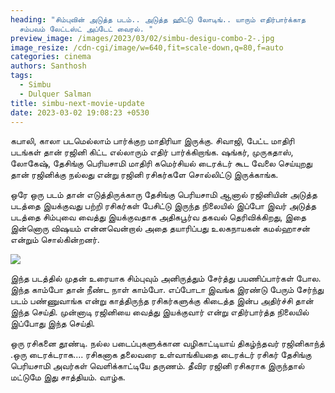 ```yaml
---
heading: "சிம்புவின் அடுத்த படம்.. அடுத்த ஹிட்டு லோடிங்.. யாரும் எதிர்பார்க்காத
  சம்பவம் லேட்டஸ்ட் அப்டேட் வைரல். "
preview_image: /images/2023/03/02/simbu-desigu-combo-2-.jpg
image_resize: /cdn-cgi/image/w=640,fit=scale-down,q=80,f=auto
categories: cinema
authors: Santhosh
tags:
  - Simbu
  - Dulquer Salman
title: simbu-next-movie-update
date: 2023-03-02 19:08:23 +0530
---
```

கபாலி, காலா படமெல்லாம் பார்க்குற மாதிரியா இருக்கு. சிவாஜி, பேட்ட மாதிரி படங்கள் தான் ரஜினி கிட்ட எல்லாரும் எதிர் பார்க்கிறாங்க. ஷங்கர், முருகதாஸ், லோகேஷ், தேசிங்கு பெரியசாமி மாதிரி கமெர்சியல் டைரக்டர் கூட வேலை செய்யுறது தான் ரஜினிக்கு நல்லது என்று ரஜினி ரசிகர்களே சொல்லிட்டு இருக்காங்க.

ஒரே ஒரு படம் தான் எடுத்திருக்காரு தேசிங்கு பெரியசாமி ஆனால் ரஜினியின் அடுத்த படத்தை இயக்குவது பற்றி ரசிகர்கள் பேசிட்டு இருந்த நிலையில் இப்போ இவர் அடுத்த படத்தை சிம்புவை வைத்து இயக்குவதாக அதிகபூர்வ தகவல் தெரிவிக்கிறது, இதை இன்னொரு விஷயம் என்னவென்றால் அதை தயாரிப்பது உலகநாயகன் கமல்ஹாசன் என்றும் சொல்கின்றனர்.

![](/images/2023/03/02/simbu-desigu-combo-1-.jpg)

இந்த படத்தில் முதன் உரையாக சிம்புவும் அனிருத்தும் சேர்த்து பயணிப்பார்கள் போல. இந்த காம்போ தான் நீண்ட நாள் காம்போ. எப்போடா இவங்க இரண்டு பேரும் சேர்ந்து படம் பண்ணுவாங்க என்று காத்திருந்த ரசிகர்களுக்கு கிடைத்த இன்ப அதிர்ச்சி தான் இந்த செய்தி. முன்னாடி ரஜினியை வைத்து இயக்குவார் என்று எதிர்பார்த்த நிலையில் இப்போது இந்த செய்தி.

ஒரு ரசிகனை தூண்டி. நல்ல படைப்புகளுக்கான வழிகாட்டியாய் திகழ்ந்தவர் ரஜினிகாந்த் .ஒரு டைரக்டராக.... ரசிகனாக தலைவரை உள்வாங்கியதை டைரக்டர் ரசிகர் தேசிங்கு பெரியசாமி அவர்கள் வெளிக்காட்டியே தருணம். தீவிர ரஜினி ரசிகராக இருந்தால் மட்டுமே இது சாத்தியம். வாழ்க.